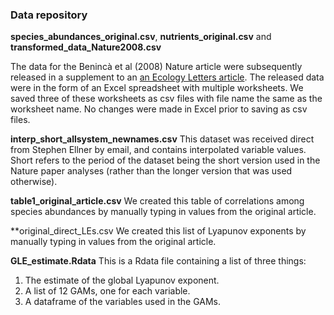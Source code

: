 ### Data repository

**species_abundances_original.csv**, **nutrients_original.csv** and **transformed_data_Nature2008.csv**

The data for the Benincà et al (2008) Nature article were subsequently released in a supplement to an [an Ecology Letters article](http://onlinelibrary.wiley.com/doi/10.1111/j.1461-0248.2009.01391.x/abstract). The released data were in the form of an Excel spreadsheet with multiple worksheets. We saved three of these worksheets as csv files with file name the same as the worksheet name. No changes were made in Excel prior to saving as csv files. 

**interp_short_allsystem_newnames.csv**
This dataset was received direct from Stephen Ellner by email, and contains interpolated variable values. Short refers to the period of the dataset being the short version used in the Nature paper analyses (rather than the longer version that was used otherwise).

**table1_original_article.csv**
We created this table of correlations among species abundances by manually typing in values from the original article.

**original_direct_LEs.csv
We created this list of Lyapunov exponents by manually typing in values from the original article.

**GLE_estimate.Rdata**
This is a Rdata file containing a list of three things:

1. The estimate of the global Lyapunov exponent.
2. A list of 12 GAMs, one for each variable.
3. A dataframe of the variables used in the GAMs.



